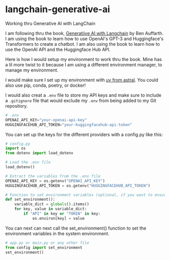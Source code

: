 # langchain-generative-ai
Working thru Generative AI with LangChain

I am following thru the book, [Generatiive AI with Langchain](https://github.com/benman1/generative_ai_with_langchain) by Ben Auffarth. I am using the book to learn how to use OpenAI's GPT-3 and Huggingface's Transformers to create a chatbot. I am also using the book to learn how to use the OpenAI API and the Huggingface Hub API.

Here is how I would setup my environment to work thru the book. Mine has a lil more twist to it because I am using a different environment manager, to manage my environment.

I would make sure I set up my environment with [uv from astral](https://astral.sh/blog/uv-unified-python-packaging). You could also use pip, conda, poetry, or docker!

I would also creat a `.env` file to store my API keys and make sure to include a `.gitignore` file that would exclude my `.env` from being added to my Git repository.
```python
# .env
OPENAI_API_KEY="your-openai-api-key"
HUGGINGFACEHUB_API_TOKEN="your-huggingfacehub-api-token"
```

You can set up the keys for the different providers with a config.py like this:
```python
# config.py
import os
from dotenv import load_dotenv

# Load the .env file
load_dotenv()

# Extract the variables from the .env file
OPENAI_API_KEY = os.getenv("OPENAI_API_KEY")
HUGGINGFACEHUB_API_TOKEN = os.getenv("HUGGINGFACEHUB_API_TOKEN")

# Function to set environment variables (optional, if you want to ensure they are set in the system environment)
def set_environment():
    variable_dict = globals().items()
    for key, value in variable_dict:
        if "API" in key or "TOKEN" in key:
            os.environ[key] = value

```

You can next can next call the set_environment() function to set the environment variables in the system environment.

```python
# app.py or main.py or any other file
from config import set_environment
set_environment()
```
